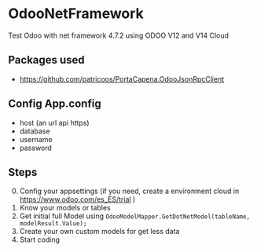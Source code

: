 # OdooNetFramework
Test Odoo with net framework 4.7.2 using ODOO V12 and V14 Cloud

## Packages used
- https://github.com/patricoos/PortaCapena.OdooJsonRpcClient

## Config App.config
- host (an url api https)
- database
- username
- password

## Steps
0. Config your appsettings (if you need, create a environment cloud in https://www.odoo.com/es_ES/trial )
1. Know your models or tables
2. Get initial full Model using ```OdooModelMapper.GetDotNetModel(tableName, modelResult.Value);```
3. Create your own custom models for get less data
4. Start coding
